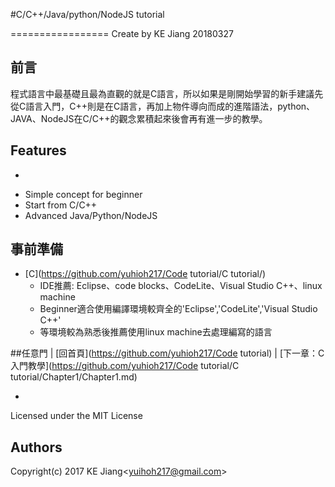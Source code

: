 #C/C++/Java/python/NodeJS tutorial

=================
Create by KE Jiang 20180327

## 前言
程式語言中最基礎且最為直觀的就是C語言，所以如果是剛開始學習的新手建議先從C語言入門，C++則是在C語言，再加上物件導向而成的進階語法，python、JAVA、NodeJS在C/C++的觀念累積起來後會再有進一步的教學。



## Features
-

* Simple concept for beginner
* Start from C/C++
* Advanced Java/Python/NodeJS


## 事前準備
* [C](https://github.com/yuhioh217/Code tutorial/C tutorial/)
    * IDE推薦: Eclipse、code blocks、CodeLite、Visual Studio C++、linux machine
	* Beginner適合使用編譯環境較齊全的'Eclipse','CodeLite','Visual Studio C++'
	* 等環境較為熟悉後推薦使用linux machine去處理編寫的語言


##任意門
| [回首頁](https://github.com/yuhioh217/Code tutorial) | [下一章：C 入門教學](https://github.com/yuhioh217/Code tutorial/C tutorial/Chapter1/Chapter1.md)

-
Licensed under the MIT License

Authors
-
Copyright(c) 2017 KE Jiang<<yuihoh217@gmail.com>>
